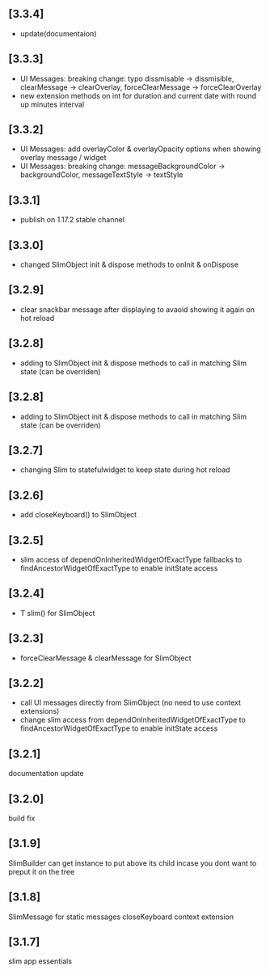 ## [3.3.4]

- update(documentaion)

## [3.3.3]

- UI Messages: breaking change: typo dissmisable -> dissmisible, clearMessage -> clearOverlay, forceClearMessage -> forceClearOverlay
- new extension methods on int for duration and current date with round up minutes interval

## [3.3.2]

- UI Messages: add overlayColor & overlayOpacity options when showing overlay message / widget
- UI Messages: breaking change: messageBackgroundColor -> backgroundColor, messageTextStyle -> textStyle

## [3.3.1]

- publish on 1.17.2 stable channel

## [3.3.0]

- changed SlimObject init & dispose methods to onInit & onDispose

## [3.2.9]

- clear snackbar message after displaying to avaoid showing it again on hot reload

## [3.2.8]

- adding to SlimObject init & dispose methods to call in matching Slim state (can be overriden)

## [3.2.8]

- adding to SlimObject init & dispose methods to call in matching Slim state (can be overriden)

## [3.2.7]

- changing Slim to statefulwidget to keep state during hot reload

## [3.2.6]

- add closeKeyboard() to SlimObject

## [3.2.5]

- slim access of dependOnInheritedWidgetOfExactType fallbacks to findAncestorWidgetOfExactType to enable initState access

## [3.2.4]

- T slim<T>() for SlimObject

## [3.2.3]

- forceClearMessage & clearMessage for SlimObject

## [3.2.2]

- call UI messages directly from SlimObject (no need to use context extensions)
- change slim access from dependOnInheritedWidgetOfExactType to findAncestorWidgetOfExactType to enable initState access

## [3.2.1]

documentation update

## [3.2.0]

build fix

## [3.1.9]

SlimBuilder can get instance to put above its child incase you dont want to preput it on the tree

## [3.1.8]

SlimMessage for static messages
closeKeyboard context extension

## [3.1.7]

slim app essentials
